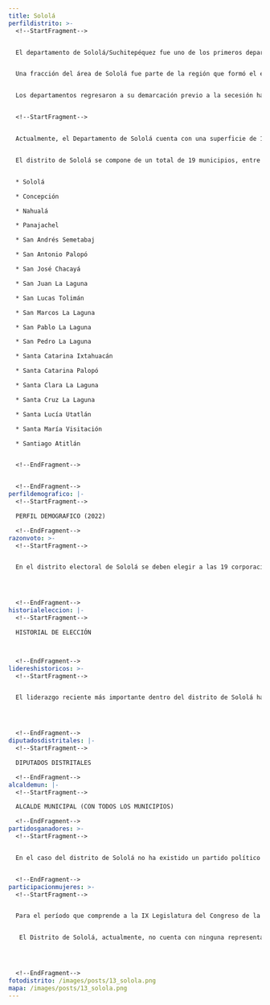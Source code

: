 ```yaml
---
title: Sololá
perfildistrito: >-
  <!--StartFragment-->


  El departamento de Sololá/Suchitepéquez fue uno de los primeros departamentos establecidos tras la anexión a México por la Asamblea Constituyente el 11 de octubre de 1825, junto a otras 6 agrupaciones territoriales. Durante este tiempo, los actuales departamentos de Sololá, Suchitepéquez, Quiché y Totonicapán (y parte de los municipios que actualmente los componen) eran parte de una sola demarcación territorial. 


  Una fracción del área de Sololá fue parte de la región que formó el efímero Estado de Los Altos, aprobado el 25 de diciembre de 1838 por el Congreso de la República Federal de Centroamérica, debido a movimientos secesionistas en la región. Este Estado se constituyó en cuatro departamentos: Quetzaltenango, Totonicapán, Sololá y Suchitepéquez. Sin embargo, dicho territorio fue reintegrado a la República de Guatemala en 1840 por el general Rafael Carrera, dando por terminada la separación del Estado de los Altos.


  Los departamentos regresaron a su demarcación previo a la secesión hasta que, posterior a la Reforma Liberal de 1871, el presidente Miguel García Granados emitiera el Decreto No. 52, mismo que separaría el área de Quiché para convertirla en un nuevo departamento. Asimismo, este decreto fomentó en paralelo la creación de los demás departamentos que comprenden a Sololá y Totonicapán.


  <!--StartFragment-->


  Actualmente, el Departamento de Sololá cuenta con una superficie de 1,061 km², y una población total de 421,583 habitantes. Estos se subdividen en un 61.56% de población urbana y el restante 38.44% de población rural. Asimismo, el departamento de Sololá cuenta con una población identificada con el género femenino ligeramente mayor al masculino (52.26%) y predominantemente maya (96.37%). La edad promedio del departamento es de 26 años, por lo que se puede catalogar como un área predominantemente joven. 


  El distrito de Sololá se compone de un total de 19 municipios, entre los que destaca la cabecera departamental del mismo nombre. Estas 19 unidades territoriales son: 


  * Sololá

  * Concepción

  * Nahualá

  * Panajachel

  * San Andrés Semetabaj

  * San Antonio Palopó

  * San José Chacayá

  * San Juan La Laguna

  * San Lucas Tolimán

  * San Marcos La Laguna

  * San Pablo La Laguna

  * San Pedro La Laguna

  * Santa Catarina Ixtahuacán

  * Santa Catarina Palopó

  * Santa Clara La Laguna

  * Santa Cruz La Laguna

  * Santa Lucía Utatlán

  * Santa María Visitación

  * Santiago Atitlán


  <!--EndFragment-->


  <!--EndFragment-->
perfildemografico: |-
  <!--StartFragment-->

  PERFIL DEMOGRAFICO (2022)

  <!--EndFragment-->
razonvoto: >-
  <!--StartFragment-->


  En el distrito electoral de Sololá se deben elegir a las 19 corporaciones municipales (alcalde y síndicos) del departamento, correspondientes a los 19 municipios que componen el distrito. Asimismo, los ciudadanos del departamento deben elegir a 3 diputados distritales que les representarán en el Congreso de la República. 




  <!--EndFragment-->
historialeleccion: |-
  <!--StartFragment-->

  HISTORIAL DE ELECCIÓN



  <!--EndFragment-->
lidereshistoricos: >-
  <!--StartFragment-->


  El liderazgo reciente más importante dentro del distrito de Sololá ha sido el del diputado Allan Rodríguez, electo por el partido oficial VAMOS. Si bien se trata de un diputado “novato” en el Palacio Legislativo, Rodríguez cuenta con un pasado político que lo llevó desde las filas del Partido de Avanzada Nacional -PAN-, la Gran Alianza Nacional -GANA-, el partido Compromiso, Renovación y Orden -CREO- y actualmente el partido VAMOS. Ese historial político, posiblemente fue el detonante de que al recién asumir el cargo de diputado también asumiera como el Presidente del Congreso de la República 2020 - 2021. Su accionar al frente de la alianza del oficialismo le garantizó la reelección el cargo para un siguiente período (2021 - 2022), mismo que se caracterizó por distintas polémicas y enfrentamientos con otros diputados. 




  <!--EndFragment-->
diputadosdistritales: |-
  <!--StartFragment-->

  DIPUTADOS DISTRITALES

  <!--EndFragment-->
alcaldemun: |-
  <!--StartFragment-->

  ALCALDE MUNICIPAL (CON TODOS LOS MUNICIPIOS)

  <!--EndFragment-->
partidosganadores: >-
  <!--StartFragment-->


  En el caso del distrito de Sololá no ha existido un partido político que pueda mantener su caudal político en el paso de un proceso electoral a otro. Durante los últimos tres procesos electorales, un total de seis partidos políticos se han repartido los tres escaños que se disputan en el distrito por cada elección. Únicamente el partido LÍDER fue capaz de asegurarse dos de los tres escaños en el proceso electoral del año 2015, rompiendo con la tendencia a repartirse todos los asientos entre partidos políticos distintos.


  <!--EndFragment-->
participacionmujeres: >-
  <!--StartFragment-->


  Para el período que comprende a la IX Legislatura del Congreso de la República de Guatemala (2020 - 2024), únicamente fueron electas 31 mujeres del total de 160 diputados que componen el hemiciclo parlamentario. Es decir, dicha Legislatura cuenta con un aproximado del 20% de representación política de la mujer; una de las cifras más bajas de representación femenina a nivel latinoamericano. 


   El Distrito de Sololá, actualmente, no cuenta con ninguna representante de género femenino en el Legislativo. Esta subrepresentación femenina es tal, que en los últimos tres procesos electorales estudiados, no ha existido ninguna diputada por Sololá en el Congreso de la República. 




  <!--EndFragment-->
fotodistrito: /images/posts/13_solola.png
mapa: /images/posts/13_solola.png
---
```


